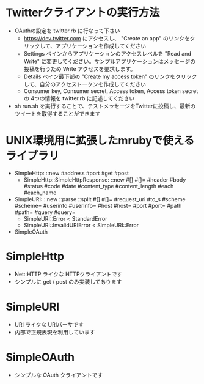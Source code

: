 # Twitterクライアントの実行方法

 * OAuthの設定を twitter.rb に行なって下さい
   * https://dev.twitter.com にアクセスし、 "Create an app" のリンクをクリックして、アプリケーションを作成してください
   * Settings ペインからアプリケーションのアクセスレベルを "Read and Write" に変更してください。サンプルアプリケーションはメッセージの投稿を行うため Write アクセスを要求します。
   * Details ペイン最下部の "Create my access token" のリンクをクリックして、自分のアクセストークンを作成してください
   * Consumer key, Consumer secret, Access token, Access token secret の 4つの情報を twitter.rb に記述してください
 * sh run.sh を実行することで、テストメッセージをTwitterに投稿し、最新のツイートを取得することができます

# UNIX環境用に拡張したmrubyで使えるライブラリ

 * SimpleHttp: ::new #address #port #get #post
   * SimpleHttp::SimpleHttpResponse: ::new #[] #[]= #header #body
                #status #code #date #content_type #content_length #each #each_name
 * SimpleURI: ::new ::parse ::split #[] #[]= #request_uri #to_s
              #scheme #scheme= #userinfo #userinfo= #host #host=
              #port #port= #path #path= #query #query=
   * SimpleURI::Error < StandardError
   * SimpleURI::InvalidURIError < SimpleURI::Error
 * SimpleOAuth

# SimpleHttp

* Net::HTTP ライクな HTTPクライアントです
* シンプルに get / post のみ実装してあります

# SimpleURI

* URI ライクな URIパーサです
* 内部で正規表現を利用しています

# SimpleOAuth

* シンプルな OAuth クライアントです

